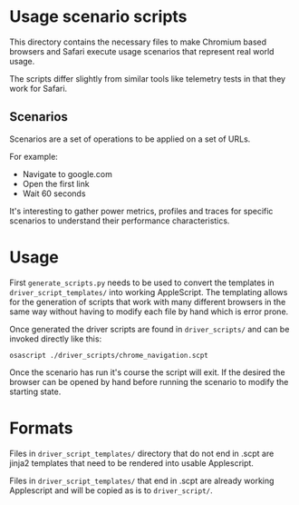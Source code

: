 # Usage scenario scripts

This directory contains the necessary files to make Chromium based browsers and Safari
execute usage scenarios that represent real world usage.

The scripts differ slightly from similar tools like telemetry tests in that they work for Safari.

## Scenarios
Scenarios are a set of operations to be applied on a set of URLs.

For example:
* Navigate to google.com
* Open the first link
* Wait 60 seconds

It's interesting to gather power metrics, profiles and traces for specific
scenarios to understand their performance characteristics.

# Usage

First `generate_scripts.py` needs to be used to convert the templates in `driver_script_templates/` into
working AppleScript. The templating allows for the generation of scripts that work with many different
browsers in the same way without having to modify each file by hand which is error
prone.

Once generated the driver scripts are found in `driver_scripts/` and can be invoked directly like this:
```
osascript ./driver_scripts/chrome_navigation.scpt
```

Once the scenario has run it's course the script will exit. If the desired the
browser can be opened by hand before running the scenario to modify the starting
state.

# Formats

Files in `driver_script_templates/` directory that do not end in .scpt are
jinja2 templates that need to be rendered into usable Applescript.

Files in `driver_script_templates/` that end in .scpt are already working
Applescript and will be copied as is to `driver_script/`.
